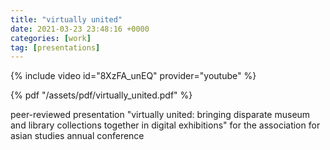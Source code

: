 ```yaml
---
title: "virtually united"
date: 2021-03-23 23:48:16 +0000
categories: [work]
tag: [presentations]
---
```

 
{% include video id="8XzFA_unEQ" provider="youtube" %}

{% pdf "/assets/pdf/virtually_united.pdf" %}
<br />
 <p>peer-reviewed presentation "virtually united: bringing disparate museum and library collections together in digital exhibitions" for the association for asian studies annual conference</p>